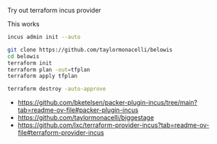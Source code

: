 Try out terraform incus provider

This works

```bash
incus admin init --auto

git clone https://github.com/taylormonacelli/belowis
cd belowis
terraform init
terraform plan -out=tfplan
terraform apply tfplan

terraform destroy -auto-approve
```

- https://github.com/bketelsen/packer-plugin-incus/tree/main?tab=readme-ov-file#packer-plugin-incus
- https://github.com/taylormonacelli/biggestage
- https://github.com/lxc/terraform-provider-incus?tab=readme-ov-file#terraform-provider-incus
